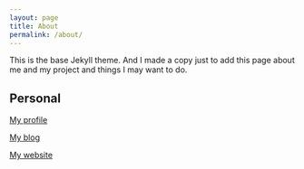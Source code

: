 ```yaml
---
layout: page
title: About
permalink: /about/
---
```


This is the base Jekyll theme. And I made a copy just to add this page about me and my project and things I may want to do.


## Personal

[My profile](https://github.com/vorthkor)

[My blog](https://vorthkor.github.io/victao-blog/)

[My website](https://vorthkor.github.io/wikitao/)
